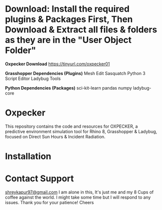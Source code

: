 # Download: Install the required plugins & Packages First, Then Download & Extract all files & folders as they are in the "User Object Folder"
**Oxpecker Download**
https://tinyurl.com/oxpecker01

**Grasshopper Dependencies (Plugins)**
Mesh Edit
Sasquatch
Python 3 Script Editor
Ladybug Tools

**Python Dependencies (Packages)**
sci-kit-learn
pandas
numpy
ladybug-core





# Oxpecker
This repository contains the code and resources for OXPECKER, a predictive environment simulation tool for Rhino 8, Grasshopper &amp; Ladybug, focused on Direct Sun Hours &amp; Incident Radiation. 

# Installation



# Contact Support
shreykapur97@gmail.com
I am alone in this, It's just me and my 8 Cups of coffee against the world. 
I might take some time but I will respond to any issues. 
Thank you for your patience!
Cheers
